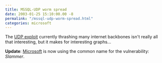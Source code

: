 ```yaml
---
title: MSSQL-UDP worm spread
date: 2003-01-25 15:10:00.00 -8
permalink: "/mssql-udp-worm-spread.html"
categories: microsoft
---
```

The [UDP exploit](http://www.nextgenss.com/advisories/mssql-udp.txt) currently thrashing many internet backbones isn't really all that interesting, but it makes for interesting graphs…

**Update**: [Microsoft](http://microsoft.com/technet/treeview/default.asp?url=/technet/security/virus/alerts/slammer.asp) is now using the common name for the vulnerability: _Slammer_.

